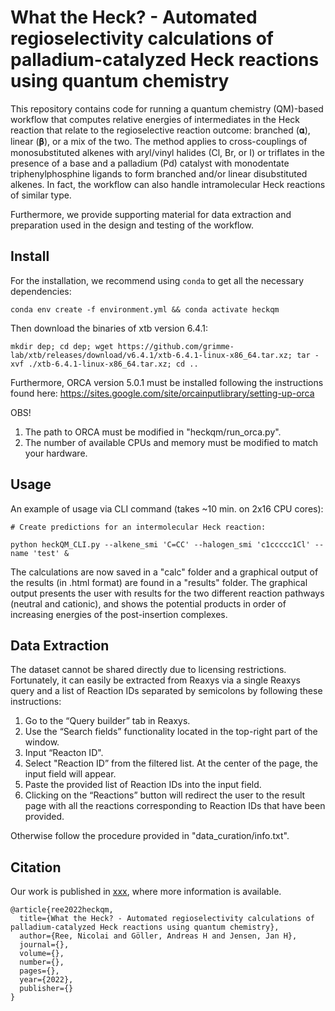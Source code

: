 # What the Heck? - Automated regioselectivity calculations of palladium-catalyzed Heck reactions using quantum chemistry

This repository contains code for running a quantum chemistry (QM)-based workflow that computes relative energies of intermediates in the Heck reaction that relate to the regioselective reaction outcome: branched (𝛂), linear (𝛃), or a mix of the two.
The method applies to cross-couplings of monosubstituted alkenes with aryl/vinyl halides (Cl, Br, or I) or triflates in the presence of a base and a palladium (Pd) catalyst with monodentate triphenylphosphine ligands to form branched and/or linear disubstituted alkenes.
In fact, the workflow can also handle intramolecular Heck reactions of similar type.

Furthermore, we provide supporting material for data extraction and preparation used in the design and testing of the workflow.


## Install

For the installation, we recommend using `conda` to get all the necessary dependencies:

    conda env create -f environment.yml && conda activate heckqm


Then download the binaries of xtb version 6.4.1:

    mkdir dep; cd dep; wget https://github.com/grimme-lab/xtb/releases/download/v6.4.1/xtb-6.4.1-linux-x86_64.tar.xz; tar -xvf ./xtb-6.4.1-linux-x86_64.tar.xz; cd ..


Furthermore, ORCA version 5.0.1 must be installed following the instructions found here: https://sites.google.com/site/orcainputlibrary/setting-up-orca

OBS! 
  1) The path to ORCA must be modified in "heckqm/run_orca.py".
  2) The number of available CPUs and memory must be modified to match your hardware.


## Usage

An example of usage via CLI command (takes ~10 min. on 2x16 CPU cores):

    # Create predictions for an intermolecular Heck reaction:

    python heckQM_CLI.py --alkene_smi 'C=CC' --halogen_smi 'c1ccccc1Cl' --name 'test' &
    

The calculations are now saved in a "calc" folder and a graphical output of the results (in .html format) are found in a "results" folder.
The graphical output presents the user with results for the two different reaction pathways (neutral and cationic), and shows the potential products in order of increasing energies of the post-insertion complexes.


## Data Extraction

The dataset cannot be shared directly due to licensing restrictions.
Fortunately, it can easily be extracted from Reaxys via a single Reaxys query and a list of Reaction IDs separated by semicolons by following these instructions:

  1. Go to the “Query builder” tab in Reaxys.
  2. Use the “Search fields” functionality located in the top-right part of the window.
  3. Input “Reacton ID".
  4. Select "Reaction ID” from the filtered list. At the center of the page, the input field will appear.
  5. Paste the provided list of Reaction IDs into the input field.
  6. Clicking on the “Reactions” button will redirect the user to the result page with all the reactions corresponding to Reaction IDs that have been provided.

Otherwise follow the procedure provided in "data_curation/info.txt".


## Citation 

Our work is published in [xxx](http://doi.org), where more information is available. 

```
@article{ree2022heckqm,
  title={What the Heck? - Automated regioselectivity calculations of palladium-catalyzed Heck reactions using quantum chemistry},
  author={Ree, Nicolai and Göller, Andreas H and Jensen, Jan H},
  journal={},
  volume={},
  number={},
  pages={},
  year={2022},
  publisher={}
}
```
